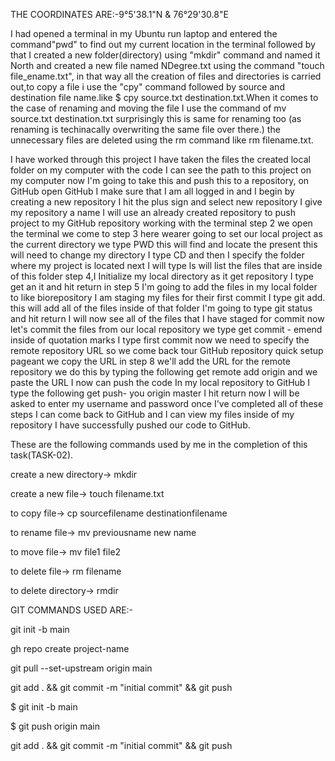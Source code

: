 THE COORDINATES ARE:-9°5'38.1"N  &  76°29'30.8"E

I had opened a terminal in my Ubuntu run laptop and entered the command"pwd" to find out my current location in the terminal followed by that I created a new folder(directory) using "mkdir" command and named it North and created a new file named NDegree.txt using the command "touch file_ename.txt", in that way all the creation of files and directories is carried out,to copy a file i use the "cpy" command followed by source and destination file name.like $ cpy source.txt destination.txt.When it comes to the case of renaming and moving the file I use the command of mv source.txt destination.txt surprisingly this is same for renaming too (as renaming is techinacally overwriting the same file over there.) the unnecessary files are deleted using the rm command like rm filename.txt.


I have worked through this project I have taken the files the  created  local folder on my computer with the code I can see the path to this project on my computer  now I'm going to take this  and push this to a repository, on GitHub open GitHub I make sure that I am all logged in and I begin by creating a new repository I hit the plus sign and select new repository I give my repository a name I will  use an already created repository to push project to my GitHub repository working with the terminal step 2 we open the terminal we come to step 3 here wearer going to set our local project as the current directory we type PWD this will find and locate the present this will need to change my directory I type CD and then I specify the folder where my project is located next I will type ls will list the files that are inside of this folder step 4,I Initialize my local directory as it get repository I type get an it and hit return in step 5 I'm going to add the files in my local folder to like biorepository I am staging my files for their first commit I type git add. this will add all of the files inside of that folder I'm going to type git status and hit return I will now see all of the files that I have staged for commit now let's commit the files from our local repository we type get commit - emend inside of quotation marks I type first commit now we need to specify the remote repository URL so we come back tour GitHub repository quick setup pageant we copy the URL in step 8 we'll add the URL for the remote repository we do this by typing the following get remote add origin and we paste the URL I now can push the code In my local repository to GitHub I type the following get push- you origin master I hit return now I will be asked to enter my username and password once I've completed all of these steps I can come back to GitHub and I can view my files inside of my repository I have successfully pushed our code to GitHub.

These are the following commands used by me in the completion of this task(TASK-02).

create a new directory->    mkdir <directoryname>
  
create a new file->         touch filename.txt
  
to copy file->              cp sourcefilename destinationfilename
  
to rename file->            mv previousname new name
  
to move file->              mv file1 file2
  
to delete file->            rm filename
  
to delete directory->       rmdir <directoryname>
  
  
  GIT COMMANDS USED ARE:-
  
git init -b main
  
gh repo create project-name
  
git pull --set-upstream origin main
  
git add . && git commit -m "initial commit" && git push
  
$ git init -b main
  
$ git push origin main
  
git add . && git commit -m "initial commit" && git push

